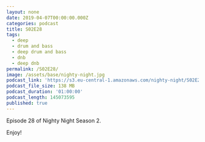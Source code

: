 ```yaml
---
layout: none
date: 2019-04-07T00:00:00.000Z
categories: podcast
title: S02E28
tags:
  - deep
  - drum and bass
  - deep drum and bass
  - dnb
  - deep dnb
permalink: /S02E28/
image: /assets/base/nighty-night.jpg
podcast_link: 'https://s3.eu-central-1.amazonaws.com/nighty-night/S02E28.mp3'
podcast_file_size: 138 MB
podcast_duration: '01:00:00'
podcast_length: 145073595
published: true
---
```

Episode 28 of Nighty Night Season 2.

Enjoy!
